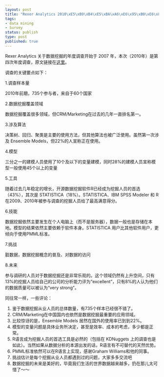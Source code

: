 ```yaml
--- 
layout: post
title: "Rexer Analytics 2010\xE5\xB9\xB4\xE5\xBA\xA6\xE6\x95\xB0\xE6\x8D\xAE\xE6\x8C\x96\xE6\x8E\x98\xE8\xB0\x83\xE6\x9F\xA5"
tags: 
- data mining
- Survey
status: publish
type: post
published: true
---
```

Rexer Analytics 关于数据挖掘的年度调查开始于 2007 年，本次（2010年）是第四次年度调查，原文链接在<a href="http://www.rexeranalytics.com/Data-Miner-Survey-Results-2010.html" target="_blank">这里</a>。

调查的关键要点如下：

1.调查样本量

2010年前期，735个参与者，来自于60个国家

2.数据挖掘覆盖领域

数据挖掘覆盖很多领域，但CRM/Marketing在过去的几年一直排名第一。

3.涉及算法

决策树、回归、聚类是主要的使用方法，但其他算法也被广泛使用。虽然第一次涉及 Ensemble Models，但22%的人宣称正在使用。

4.模型

三分之一的建模人员使用了10个及以下的变量建模，同时28%的建模人员宣称模型一般使用45个以上的变量

5.工具

随着过去几年稳定的增长，开源数据挖掘软件R已经成为挖掘人员的首选（43%），其次是 STATISTICA（18%）。STATISTICA、IBM SPSS Modeler 和 R 在2009、2010年被参与调查的挖掘人员给了最高满意得分。

6.技能

数据挖掘依然主要发生在个人电脑上（而不是服务器），数据一般也是存储在本地。模型的结果依然主要依赖于软件本身。STATISTICA 用户比其他软件用户，更倾向于使用PMML标准。

7.挑战

脏数据，数据挖掘概念的普及、对数据的访问

8.未来

参与调研的人员对于数据挖掘还是非常乐观的。这个领域仍然有上升空间，只有13%的挖掘人员给自己的公司的分析能力评为“excellent”，只有8%的人认为他们的数据质量可以被认为“very strong”。

同往常一样，一些评论：
<ol>
	<li>鉴于数据挖掘从业人员的总体数量，有735个样本已经很不错了。</li>
	<li>CRM/Marketing在中国国内也依然是数据挖掘最重要的应用领域。</li>
	<li>比较惊讶的是，Ensemble Models 居然在国外的使用率已到到22%。</li>
	<li>模型的变量问题是具体业务所决定，甚至是效率、成本的考虑，多少都是正常。</li>
	<li>R语言成为挖掘人员的首选工具是必然的（包括在 KDNuggets 上的调查也是如此）。当然如果从数据分析的本源出发的话，R语言有不可替代的天然优势。</li>
	<li>PMML标准依然可以在R语言上实现，感谢Graham Williams和他的同事。</li>
	<li>挑战估计是每个挖掘从业人员都遇到过的问题，大家多多交流吧</li>
	<li>数据挖掘的未来是美好的，毕竟我们生活的世界数据越来越多，扔在那儿太可惜了～～</li>
</ol>
